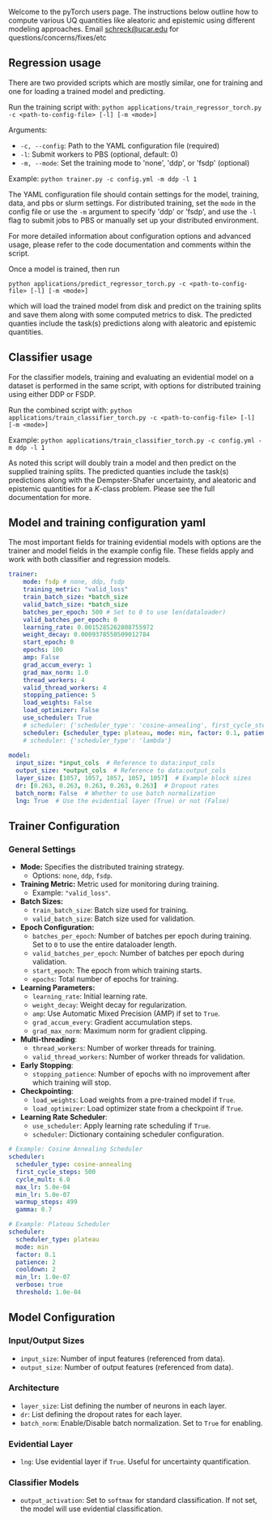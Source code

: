 Welcome to the pyTorch users page. The instructions below outline how to compute various UQ quantities like aleatoric and epistemic using different modeling approaches. Email schreck@ucar.edu for questions/concerns/fixes/etc

## Regression usage

There are two provided scripts which are mostly similar, one for training and one for loading a trained model and predicting. 

Run the training script with: `python applications/train_regressor_torch.py -c <path-to-config-file> [-l] [-m <mode>]`

Arguments:
- `-c, --config`: Path to the YAML configuration file (required)
- `-l`: Submit workers to PBS (optional, default: 0)
- `-m, --mode`: Set the training mode to 'none', 'ddp', or 'fsdp' (optional)

Example: 
`python trainer.py -c config.yml -m ddp -l 1`

The YAML configuration file should contain settings for the model, training, data, and pbs or slurm settings. For distributed training, set the `mode` in the config file or use the `-m` argument to specify 'ddp' or 'fsdp', and use the `-l` flag to submit jobs to PBS or manually set up your distributed environment.

For more detailed information about configuration options and advanced usage, please refer to the code documentation and comments within the script.

Once a model is trained, then run

`python applications/predict_regressor_torch.py -c <path-to-config-file> [-l] [-m <mode>]`

which will load the trained model from disk and predict on the training splits and save them along with some computed metrics to disk. The predicted quanties include the task(s) predictions along with aleatoric and epistemic quantities.

## Classifier usage

For the classifier models, training and evaluating an evidential model on a dataset is performed in the same script, with options for distributed training using either DDP or FSDP.

Run the combined script with: `python applications/train_classifier_torch.py -c <path-to-config-file> [-l] [-m <mode>]`

Example: 
`python applications/train_classifier_torch.py -c config.yml -m ddp -l 1`

As noted this script will doubly train a model and then predict on the supplied training splits. The predicted quanties include the task(s) predictions along with the Dempster-Shafer uncertainty, and aleatoric and epistemic quantities for a $K$-class problem. Please see the full documentation for more. 

## Model and training configuration yaml

The most important fields for training evidential models with options are the trainer and model fields in the example config file. These fields apply and work with both classifier and regression models. 
```yaml
trainer:
    mode: fsdp # none, ddp, fsdp
    training_metric: "valid_loss"
    train_batch_size: *batch_size
    valid_batch_size: *batch_size
    batches_per_epoch: 500 # Set to 0 to use len(dataloader)
    valid_batches_per_epoch: 0
    learning_rate: 0.0015285262808755972
    weight_decay: 0.0009378550509012784
    start_epoch: 0
    epochs: 100
    amp: False
    grad_accum_every: 1
    grad_max_norm: 1.0
    thread_workers: 4
    valid_thread_workers: 4
    stopping_patience: 5
    load_weights: False
    load_optimizer: False
    use_scheduler: True
    # scheduler: {'scheduler_type': 'cosine-annealing', first_cycle_steps: 500, cycle_mult: 6.0, max_lr: 5.0e-04, min_lr: 5.0e-07, warmup_steps: 499, gamma: 0.7}
    scheduler: {scheduler_type: plateau, mode: min, factor: 0.1, patience: 2, cooldown: 2, min_lr: 1.0e-07, verbose: true, threshold: 1.0e-04}
    # scheduler: {'scheduler_type': 'lambda'}
  
model:
  input_size: *input_cols  # Reference to data:input_cols
  output_size: *output_cols  # Reference to data:output_cols
  layer_size: [1057, 1057, 1057, 1057, 1057]  # Example block sizes
  dr: [0.263, 0.263, 0.263, 0.263, 0.263]  # Dropout rates
  batch_norm: False  # Whether to use batch normalization
  lng: True  # Use the evidential layer (True) or not (False)
```

## Trainer Configuration

### General Settings

* **Mode:** Specifies the distributed training strategy.
    * Options: `none`, `ddp`, `fsdp`.
* **Training Metric:** Metric used for monitoring during training.
    * Example: `"valid_loss"`.
* **Batch Sizes:**
    * `train_batch_size`: Batch size used for training.
    * `valid_batch_size`: Batch size used for validation.
* **Epoch Configuration:**
    * `batches_per_epoch`: Number of batches per epoch during training. Set to `0` to use the entire dataloader length.
    * `valid_batches_per_epoch`: Number of batches per epoch during validation.
    * `start_epoch`: The epoch from which training starts.
    * `epochs`: Total number of epochs for training.
* **Learning Parameters:**
    * `learning_rate`: Initial learning rate.
    * `weight_decay`: Weight decay for regularization.
    * `amp`: Use Automatic Mixed Precision (AMP) if set to `True`.
    * `grad_accum_every`: Gradient accumulation steps.
    * `grad_max_norm`: Maximum norm for gradient clipping.
* **Multi-threading**:
    * `thread_workers`: Number of worker threads for training.
    * `valid_thread_workers`: Number of worker threads for validation.
* **Early Stopping**:
    * `stopping_patience`: Number of epochs with no improvement after which training will stop.
* **Checkpointing**:
    * `load_weights`: Load weights from a pre-trained model if `True`.
    * `load_optimizer`: Load optimizer state from a checkpoint if `True`.
* **Learning Rate Scheduler**:
    * `use_scheduler`: Apply learning rate scheduling if `True`.
    * `scheduler`: Dictionary containing scheduler configuration.

```yaml
# Example: Cosine Annealing Scheduler
scheduler:
  scheduler_type: cosine-annealing
  first_cycle_steps: 500
  cycle_mult: 6.0
  max_lr: 5.0e-04
  min_lr: 5.0e-07
  warmup_steps: 499
  gamma: 0.7

# Example: Plateau Scheduler
scheduler:
  scheduler_type: plateau
  mode: min
  factor: 0.1
  patience: 2
  cooldown: 2
  min_lr: 1.0e-07
  verbose: true
  threshold: 1.0e-04
```

## Model Configuration

### Input/Output Sizes

* `input_size`: Number of input features (referenced from data).
* `output_size`: Number of output features (referenced from data).

### Architecture

* `layer_size`: List defining the number of neurons in each layer.
* `dr`: List defining the dropout rates for each layer.
* `batch_norm`: Enable/Disable batch normalization. Set to `True` for enabling.

### Evidential Layer

* `lng`: Use evidential layer if `True`. Useful for uncertainty quantification.

### Classifier Models

* `output_activation`: Set to `softmax` for standard classification. If not set, the model will use evidential classification.